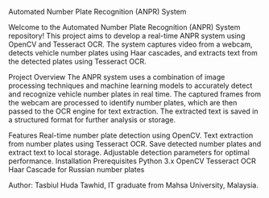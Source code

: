 Automated Number Plate Recognition (ANPR) System

Welcome to the Automated Number Plate Recognition (ANPR) System repository! This project aims to develop a real-time ANPR system using OpenCV and Tesseract OCR. The system captures video from a webcam, detects vehicle number plates using Haar cascades, and extracts text from the detected plates using Tesseract OCR.

Project Overview
The ANPR system uses a combination of image processing techniques and machine learning models to accurately detect and recognize vehicle number plates in real time. The captured frames from the webcam are processed to identify number plates, which are then passed to the OCR engine for text extraction. The extracted text is saved in a structured format for further analysis or storage.

Features
Real-time number plate detection using OpenCV.
Text extraction from number plates using Tesseract OCR.
Save detected number plates and extract text to local storage.
Adjustable detection parameters for optimal performance.
Installation
Prerequisites
Python 3.x
OpenCV
Tesseract OCR
Haar Cascade for Russian number plates

Author: Tasbiul Huda Tawhid, IT graduate from Mahsa University, Malaysia.
